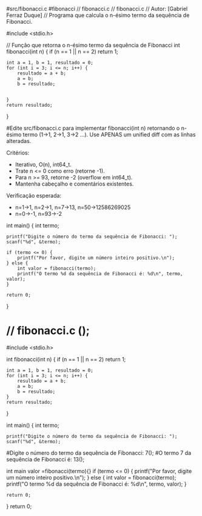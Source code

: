 #src/fibonacci.c
#fibonacci
// fibonacci.c 
// fibonacci.c
// Autor: [Gabriel Ferraz Duque]
// Programa que calcula o n-ésimo termo da sequência de Fibonacci.

#include <stdio.h>

// Função que retorna o n-ésimo termo da sequência de Fibonacci
int fibonacci(int n) {
    if (n == 1 || n == 2)
        return 1;

    int a = 1, b = 1, resultado = 0;
    for (int i = 3; i <= n; i++) {
        resultado = a + b;
        a = b;
        b = resultado; 


    }
    return resultado;
}

#Edite src/fibonacci.c para implementar fibonacci(int n) retornando o n-ésimo termo (1→1, 2→1, 3→2 ...).
Use APENAS um unified diff com as linhas alteradas.

Critérios:
- Iterativo, O(n), int64_t.
- Trate n <= 0 como erro (retorne -1).
- Para n >= 93, retorne -2 (overflow em int64_t).
- Mantenha cabeçalho e comentários existentes.

Verificação esperada:
- n=1→1, n=2→1, n=7→13, n=50→12586269025
- n=0→-1, n=93→-2


int main() {
    int termo;

    printf("Digite o número do termo da sequência de Fibonacci: ");
    scanf("%d", &termo);

    if (termo <= 0) {
        printf("Por favor, digite um número inteiro positivo.\n");
    } else {
        int valor = fibonacci(termo);
        printf("O termo %d da sequência de Fibonacci é: %d\n", termo, valor);
    }

    return 0;
} 
# // fibonacci.c ();
#include <stdio.h>

int fibonacci(int n) {
    if (n == 1 || n == 2)
        return 1;

    int a = 1, b = 1, resultado = 0;
    for (int i = 3; i <= n; i++) {
        resultado = a + b;
        a = b;
        b = resultado;
    }
    return resultado;
}

int main() {
    int termo;
    
    printf("Digite o número do termo da sequência de Fibonacci: ");
    scanf("%d", &termo); 
#Digite o número do termo da sequência de Fibonacci: 7();
#O termo 7 da sequência de Fibonacci é: 13();


 int main valor =fibonacci(termo){} 
    if (termo <= 0) {
        printf("Por favor, digite um número inteiro positivo.\n");
    } else {
        int valor = fibonacci(termo);
        printf("O termo %d da sequência de Fibonacci é: %d\n", termo, valor);
    }

    return 0;
}
return 0;
